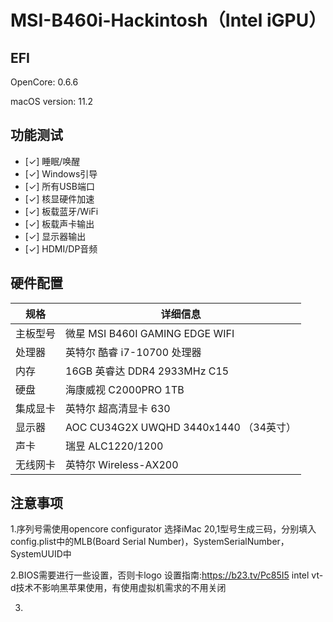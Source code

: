 # MSI-B460i-Hackintosh（Intel iGPU）
## EFI 
OpenCore: 0.6.6

macOS version: 11.2

## 功能测试
- [✓] 睡眠/唤醒
- [✓] Windows引导
- [✓] 所有USB端口
- [✓] 核显硬件加速
- [✓] 板载蓝牙/WiFi
- [✓] 板载声卡输出
- [✓] 显示器输出
- [✓] HDMI/DP音频

## 硬件配置
| 规格     | 详细信息                                     |
| -------- | ---------------------------------------- |
| 主板型号 | 微星 MSI B460I GAMING EDGE WIFI |
| 处理器 | 英特尔 酷睿 i7-10700 处理器 |
| 内存 | 16GB 英睿达 DDR4 2933MHz C15 |
| 硬盘 | 海康威视 C2000PRO 1TB |
| 集成显卡 | 英特尔 超高清显卡 630 |
| 显示器 | AOC CU34G2X UWQHD 3440x1440 （34英寸） |
| 声卡 | 瑞昱 ALC1220/1200 |
| 无线网卡 | 英特尔 Wireless-AX200|

## 注意事项
  1.序列号需使用opencore configurator 选择iMac 20,1型号生成三码，分别填入config.plist中的MLB(Board Serial Number)，SystemSerialNumber，SystemUUID中
  
  2.BIOS需要进行一些设置，否则卡logo 设置指南:https://b23.tv/Pc85I5 intel vt-d技术不影响黑苹果使用，有使用虚拟机需求的不用关闭
  
  3.  
